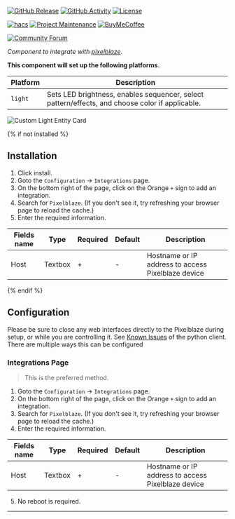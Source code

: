 [![GitHub Release][releases-shield]][releases]
[![GitHub Activity][commits-shield]][commits]
[![License][license-shield]][license]

[![hacs][hacsbadge]][hacs]
[![Project Maintenance][maintenance-shield]][user_profile]
[![BuyMeCoffee][buymecoffeebadge]][buymecoffee]

<!-- [![Discord][discord-shield]][discord] -->

[![Community Forum][forum-shield]][forum]

_Component to integrate with [pixelblaze][pixelblaze]._

**This component will set up the following platforms.**

| Platform | Description                                                                                     |
| -------- | ----------------------------------------------------------------------------------------------- |
| `light`  | Sets LED brightness, enables sequencer, select pattern/effects, and choose color if applicable. |

![Custom Light Entity Card][exampleimg]

{% if not installed %}

## Installation

1. Click install.
2. Goto the `Configuration` -> `Integrations` page.
3. On the bottom right of the page, click on the Orange `+` sign to add an integration.
4. Search for `Pixelblaze`. (If you don't see it, try refreshing your browser page to reload the cache.)
5. Enter the required information.

| Fields name | Type    | Required | Default | Description                                        |
| ----------- | ------- | -------- | ------- | -------------------------------------------------- |
| Host        | Textbox | +        | -       | Hostname or IP address to access Pixelblaze device |

{% endif %}

## Configuration

Please be sure to close any web interfaces directly to the Pixelblaze during setup, or while you are controlling it. See [Known Issues](https://github.com/zranger1/pixelblaze-client#known-issues) of the python client. There are multiple ways this can be configured

### Integrations Page

> This is the preferred method.

1. Goto the `Configuration` -> `Integrations` page.
2. On the bottom right of the page, click on the Orange `+` sign to add an integration.
3. Search for `Pixelblaze`. (If you don't see it, try refreshing your browser page to reload the cache.)
4. Enter the required information.

| Fields name | Type    | Required | Default | Description                                        |
| ----------- | ------- | -------- | ------- | -------------------------------------------------- |
| Host        | Textbox | +        | -       | Hostname or IP address to access Pixelblaze device |

5. No reboot is required.

<!---->

---

[pixelblaze]: https://electromage.com/
[buymecoffee]: https://www.buymeacoffee.com/vutang50
[buymecoffeebadge]: https://img.shields.io/badge/buy%20me%20a%20coffee-donate-yellow.svg?style=for-the-badge
[commits-shield]: https://img.shields.io/github/commit-activity/y/vutang50/homeassistant-pixelblaze.svg?style=for-the-badge
[commits]: https://github.com/vutang50/homeassistant-pixelblaze/commits
[hacs]: https://hacs.xyz
[hacsbadge]: https://img.shields.io/badge/HACS-Custom-orange.svg?style=for-the-badge
[exampleimg]: https://github.com/vutang50/homeassistant-pixelblaze/blob/main/img/fullcard.png?raw=true
[forum-shield]: https://img.shields.io/badge/community-forum-brightgreen.svg?style=for-the-badge
[forum]: https://community.home-assistant.io/
[license]: https://github.com/vutang50/homeassistant-pixelblaze/blob/main/LICENSE
[license-shield]: https://img.shields.io/github/license/vutang50/homeassistant-pixelblaze.svg?style=for-the-badge
[maintenance-shield]: https://img.shields.io/badge/maintainer-vutang50-blue.svg?style=for-the-badge
[releases-shield]: https://img.shields.io/github/release/vutang50/homeassistant-pixelblaze.svg?style=for-the-badge
[releases]: https://github.com/vutang50/homeassistant-pixelblaze/releases
[user_profile]: https://github.com/vutang50
